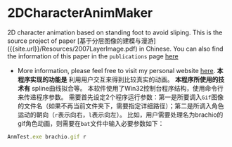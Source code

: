 # 2DCharacterAnimMaker
2D character animation based on standing foot to avoid sliping.
This is the source project of paper [基于分层图像的建模与漫游] ({{site.url}}/Resources/2007LayerImage.pdf) in Chinese.
You can also find the information of this paper in the `publications` page [here](https://hanhonglei.github.io/publications/)
- More information, please feel free to visit my personal website [here](https://hanhonglei.github.io/).
**本程序实现的功能是** 利用用户交互来得到比较真实的动画。
**本程序所使用的技术有** spline曲线拟合等。
本软件使用了Win32控制台程序结构，使用命令行来传递程序参数。
需要首先设定2个程序运行参数：第一是所要调入`Gif`图像的文件名（如果不再当前文件夹下，需要指定详细路径）；第二是所调入角色运动的朝向（`r`表示向右，`l`表示向左）。
比如，用户需要处理名为brachio的gif角色动画，则需要在`bat`文件中输入必要参数如下：
```javascript
AnmTest.exe brachio.gif r
```
